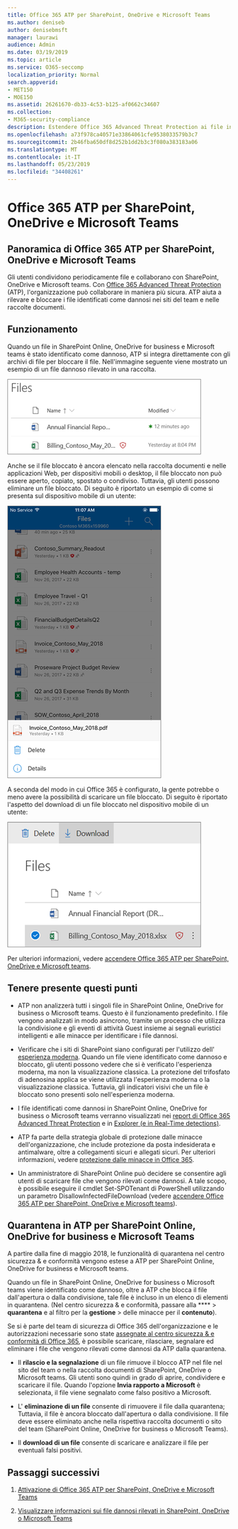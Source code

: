 ```yaml
---
title: Office 365 ATP per SharePoint, OneDrive e Microsoft Teams
ms.author: deniseb
author: denisebmsft
manager: laurawi
audience: Admin
ms.date: 03/19/2019
ms.topic: article
ms.service: O365-seccomp
localization_priority: Normal
search.appverid:
- MET150
- MOE150
ms.assetid: 26261670-db33-4c53-b125-af0662c34607
ms.collection:
- M365-security-compliance
description: Estendere Office 365 Advanced Threat Protection ai file in SharePoint Online, OneDrive for business e Microsoft teams per consentire una collaborazione più sicura per l'organizzazione.
ms.openlocfilehash: a73f978ca40571e33864061cfe9538033579b3c7
ms.sourcegitcommit: 2b46fba650df8d252b1dd2b3c3f080a383183a06
ms.translationtype: MT
ms.contentlocale: it-IT
ms.lasthandoff: 05/23/2019
ms.locfileid: "34408261"
---
```

# <a name="office-365-atp-for-sharepoint-onedrive-and-microsoft-teams"></a>Office 365 ATP per SharePoint, OneDrive e Microsoft Teams

## <a name="overview-of-office-365-atp-for-sharepoint-onedrive-and-microsoft-teams"></a>Panoramica di Office 365 ATP per SharePoint, OneDrive e Microsoft Teams

Gli utenti condividono periodicamente file e collaborano con SharePoint, OneDrive e Microsoft teams. Con [Office 365 Advanced Threat Protection](office-365-atp.md) (ATP), l'organizzazione può collaborare in maniera più sicura. ATP aiuta a rilevare e bloccare i file identificati come dannosi nei siti del team e nelle raccolte documenti.  
  
## <a name="how-it-works"></a>Funzionamento

Quando un file in SharePoint Online, OneDrive for business e Microsoft teams è stato identificato come dannoso, ATP si integra direttamente con gli archivi di file per bloccare il file. Nell'immagine seguente viene mostrato un esempio di un file dannoso rilevato in una raccolta.
  
[![File in OneDrive for business con uno rilevato come dannoso](media/2bba71cc-7ad1-4799-8b9d-d56f923db3a7.png)](https://support.office.com/article/01e902ad-a903-4e0f-b093-1e1ac0c37ad2)
  
Anche se il file bloccato è ancora elencato nella raccolta documenti e nelle applicazioni Web, per dispositivi mobili o desktop, il file bloccato non può essere aperto, copiato, spostato o condiviso. Tuttavia, gli utenti possono eliminare un file bloccato. Di seguito è riportato un esempio di come si presenta sul dispositivo mobile di un utente:
  
[![Eliminazione di un file bloccato da OneDrive for business dall'app per dispositivi mobili di OneDrive](media/cb1c1705-fd0a-45b8-9a26-c22503011d54.png)](https://support.office.com/article/01e902ad-a903-4e0f-b093-1e1ac0c37ad2)
  
A seconda del modo in cui Office 365 è configurato, la gente potrebbe o meno avere la possibilità di scaricare un file bloccato. Di seguito è riportato l'aspetto del download di un file bloccato nel dispositivo mobile di un utente:
  
[![Download di un file bloccato in OneDrive for business](media/be288a82-bdd8-4371-93d8-1783db3b61bc.png)](https://support.office.com/article/01e902ad-a903-4e0f-b093-1e1ac0c37ad2)
  
Per ulteriori informazioni, vedere [accendere Office 365 ATP per SharePoint, OneDrive e Microsoft teams](turn-on-atp-for-spo-odb-and-teams.md).
  
## <a name="keep-these-points-in-mind"></a>Tenere presente questi punti

- ATP non analizzerà tutti i singoli file in SharePoint Online, OneDrive for business o Microsoft teams. Questo è il funzionamento predefinito. I file vengono analizzati in modo asincrono, tramite un processo che utilizza la condivisione e gli eventi di attività Guest insieme ai segnali euristici intelligenti e alle minacce per identificare i file dannosi.

- Verificare che i siti di SharePoint siano configurati per l'utilizzo dell' [esperienza moderna](https://docs.microsoft.com/sharepoint/guide-to-sharepoint-modern-experience). Quando un file viene identificato come dannoso e bloccato, gli utenti possono vedere che si è verificato l'esperienza moderna, ma non la visualizzazione classica. La protezione del trifosfato di adenosina applica se viene utilizzata l'esperienza moderna o la visualizzazione classica. Tuttavia, gli indicatori visivi che un file è bloccato sono presenti solo nell'esperienza moderna.
    
- I file identificati come dannosi in SharePoint Online, OneDrive for business o Microsoft teams verranno visualizzati nei [report di Office 365 Advanced Threat Protection](view-reports-for-atp.md) e in [Explorer (e in Real-Time detections)](threat-explorer.md).
    
- ATP fa parte della strategia globale di protezione dalle minacce dell'organizzazione, che include protezione da posta indesiderata e antimalware, oltre a collegamenti sicuri e allegati sicuri. Per ulteriori informazioni, vedere [protezione dalle minacce in Office 365](protect-against-threats.md).
    
- Un amministratore di SharePoint Online può decidere se consentire agli utenti di scaricare file che vengono rilevati come dannosi. A tale scopo, è possibile eseguire il cmdlet Set-SPOTenant di PowerShell utilizzando un parametro DisallowInfectedFileDownload (vedere [accendere Office 365 ATP per SharePoint, OneDrive e Microsoft teams](turn-on-atp-for-spo-odb-and-teams.md)).
    
## <a name="quarantine-in-atp-for-sharepoint-online-onedrive-for-business-and-microsoft-teams"></a>Quarantena in ATP per SharePoint Online, OneDrive for business e Microsoft Teams

 A partire dalla fine di maggio [](quarantine-email-messages.md) 2018, le funzionalità di quarantena nel centro sicurezza &amp; e conformità vengono estese a ATP per SharePoint Online, OneDrive for business e Microsoft teams.
  
Quando un file in SharePoint Online, OneDrive for business o Microsoft teams viene identificato come dannoso, oltre a ATP che blocca il file dall'apertura o dalla condivisione, tale file è incluso in un elenco di elementi in quarantena. (Nel centro sicurezza &amp; e conformità, passare alla **** \> **quarantena** e al filtro per la **gestione** \> delle minacce per il **contenuto**). 
  
Se si è parte del team di sicurezza di Office 365 dell'organizzazione e le autorizzazioni necessarie sono state [assegnate al centro sicurezza &amp; e conformità di Office 365](permissions-in-the-security-and-compliance-center.md), è possibile scaricare, rilasciare, segnalare ed eliminare i file che vengono rilevati come dannosi da ATP dalla quarantena.
  
- Il **rilascio e la segnalazione** di un file rimuove il blocco ATP nel file nel sito del team o nella raccolta documenti di SharePoint, OneDrive o Microsoft teams. Gli utenti sono quindi in grado di aprire, condividere e scaricare il file. Quando l'opzione **Invia rapporto a Microsoft** è selezionata, il file viene segnalato come falso positivo a Microsoft. 
    
- L' **eliminazione di un file** consente di rimuovere il file dalla quarantena; Tuttavia, il file è ancora bloccato dall'apertura o dalla condivisione. Il file deve essere eliminato anche nella rispettiva raccolta documenti o sito del team (SharePoint Online, OneDrive for business o Microsoft Teams). 
    
- Il **download di un file** consente di scaricare e analizzare il file per eventuali falsi positivi. 
    
## <a name="next-steps"></a>Passaggi successivi

1. [Attivazione di Office 365 ATP per SharePoint, OneDrive e Microsoft Teams](turn-on-atp-for-spo-odb-and-teams.md)
    
2. [Visualizzare informazioni sui file dannosi rilevati in SharePoint, OneDrive o Microsoft Teams](malicious-files-detected-in-spo-odb-or-teams.md)
    
